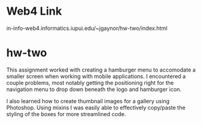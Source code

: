 # Web4 Link

in-info-web4.informatics.iupui.edu/~jgaynor/hw-two/index.html

# hw-two

This assignment worked with creating a hamburger menu to accomodate a smaller screen when working with mobile applications. I encountered a couple problems, most notably getting the positioning right for the navigation menu to drop down beneath the logo and hamburger icon.

I also learned how to create thumbnail images for a gallery using Photoshop. Using mixins I was easily able to effectively copy/paste the styling of the boxes for more streamlined code.
